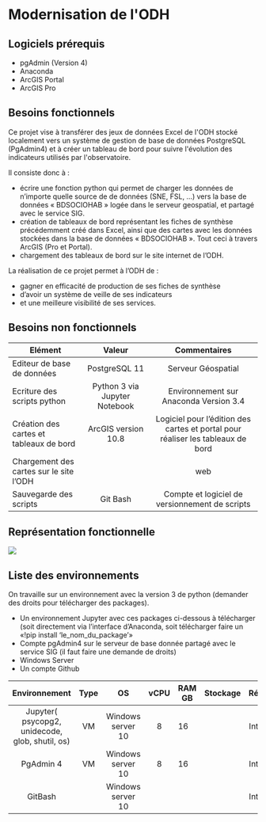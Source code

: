 # Modernisation de l'ODH



## Logiciels prérequis

- pgAdmin (Version 4)
- Anaconda
- ArcGIS Portal
- ArcGIS Pro


## Besoins fonctionnels

Ce projet vise à transférer des jeux de données Excel de l'ODH stocké localement vers un système de gestion de base de données PostgreSQL (PgAdmin4) et à créer un tableau de bord pour suivre l'évolution des indicateurs utilisés par l'observatoire.

Il consiste donc  à :

- écrire une fonction python qui permet de charger les données de n’importe quelle source de de données (SNE, FSL, …) vers la base de données « BDSOCIOHAB »  logée dans le serveur geospatial, et partagé avec le service SIG.
- création de tableaux de bord représentant les fiches de synthèse précédemment créé dans Excel, ainsi que des cartes avec les données stockées dans la base de données « BDSOCIOHAB ». Tout ceci à travers ArcGIS (Pro et Portal).
- chargement des tableaux de bord  sur le site internet de l’ODH.

La réalisation de ce projet permet à l’ODH de :

- gagner en efficacité de production de ses fiches de synthèse
- d’avoir un système de veille de ses indicateurs
- et une meilleure visibilité de ses services.


## Besoins non fonctionnels


| **Elément** |   **Valeur**   |**Commentaires**|
|---------------|:-----------:|:---------------:|
| Editeur de base de données | PostgreSQL 11  | Serveur Géospatial |
| Ecriture des scripts python | Python 3 via Jupyter Notebook | Environnement sur  Anaconda Version 3.4 |
| Création des cartes et tableaux de bord | ArcGIS version 10.8 | Logiciel pour l’édition des cartes et portal pour réaliser les tableaux de bord 
| Chargement des cartes sur le site l’ODH | | web |
| Sauvegarde des scripts |  Git Bash | Compte et logiciel de versionnement de scripts | 

## Représentation fonctionnelle

![](representationFonctionnelle.png)

## Liste des environnements
On travaille sur un environnement avec la version 3 de python (demander des droits pour télécharger des packages).

- Un environnement Jupyter avec ces packages ci-dessous à télécharger (soit directement via l’interface d’Anaconda, soit télécharger faire un «!pip install ‘le_nom_du_package’»
- Compte pgAdmin4 sur le serveur de base donnée partagé avec le service SIG (il faut faire une demande de droits)
- Windows Server 
- Un compte Github

| **Environnement** | **Type** |**OS**| **vCPU**| **RAM GB** | **Stockage** |**Réseau** |
|:-----------------:|:--------:|:----:|:-------:|------------|:------------:|:---------:|
| Jupyter( psycopg2,  unidecode,  glob,  shutil,  os) | VM  | Windows server 10 | 8 | 16 | | Internal |
| PgAdmin 4 | VM | Windows server 10 | 8 | 16 | | Internal |
| GitBash |  | Windows server 10 |  |  | | Internal |
